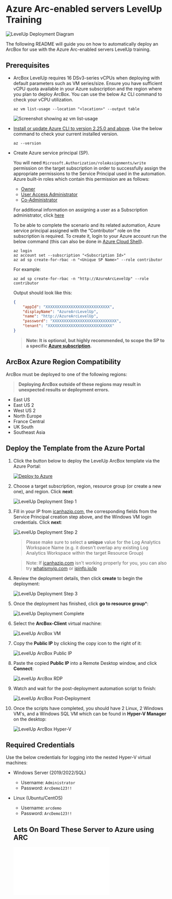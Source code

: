 # Azure Arc-enabled servers LevelUp Training

![LevelUp Deployment Diagram](Media/levelup-diagram.png)

The following README will guide you on how to automatically deploy an ArcBox for use with the Azure Arc-enabled servers LevelUp training.

## Prerequisites

* ArcBox LevelUp requires 16 DSv3-series vCPUs when deploying with default parameters such as VM series/size. Ensure you have sufficient vCPU quota available in your Azure subscription and the region where you plan to deploy ArcBox. You can use the below Az CLI command to check your vCPU utilization.

  ```shell
  az vm list-usage --location "<location>" --output table
  ```

  ![Screenshot showing az vm list-usage](Media/vcpu-availability.png)

* [Install or update Azure CLI to version 2.25.0 and above](https://docs.microsoft.com/en-us/cli/azure/install-azure-cli?view=azure-cli-latest). Use the below command to check your current installed version.

  ```shell
  az --version
  ```

* Create Azure service principal (SP).

  You will need `Microsoft.Authorization/roleAssignments/write` permission on the target subscription in order to successfully assign the appropriate permissions to the Service Principal used in the automation. Azure built-in roles which contain this permission are as follows:

  * [Owner](https://docs.microsoft.com/en-us/azure/role-based-access-control/built-in-roles#owner)
  * [User Access Administrator](https://docs.microsoft.com/en-us/azure/role-based-access-control/built-in-roles#user-access-administrator)
  * [Co-Administrator](https://docs.microsoft.com/en-us/azure/role-based-access-control/classic-administrators)

  For additional information on assigning a user as a Subscription administrator, click [here](https://docs.microsoft.com/en-us/azure/role-based-access-control/role-assignments-portal-subscription-admin)

  To be able to complete the scenario and its related automation, Azure service principal assigned with the “Contributor” role on the subscription is required. To create it, login to your Azure account run the below command (this can also be done in [Azure Cloud Shell](https://shell.azure.com/)).

  ```shell
  az login
  az account set --subscription "<Subscription Id>"
  az ad sp create-for-rbac -n "<Unique SP Name>" --role contributor
  ```

  For example:

  ```shell
  az ad sp create-for-rbac -n "http://AzureArcLevelUp" --role contributor
  ```

  Output should look like this:

  ```json
  {
      "appId": "XXXXXXXXXXXXXXXXXXXXXXXXXXXX",
      "displayName": "AzureArcLevelUp",
      "name": "http://AzureArcLevelUp",
      "password": "XXXXXXXXXXXXXXXXXXXXXXXXXXXX",
      "tenant": "XXXXXXXXXXXXXXXXXXXXXXXXXXXX"
  }
  ```

  > **Note: It is optional, but highly recommended, to scope the SP to a specific [Azure subscription](https://docs.microsoft.com/en-us/cli/azure/ad/sp?view=azure-cli-latest).**

## ArcBox Azure Region Compatibility

ArcBox must be deployed to one of the following regions:
> **Deploying ArcBox outside of these regions may result in unexpected results or deployment errors.**

* East US
* East US 2
* West US 2
* North Europe
* France Central
* UK South
* Southeast Asia

## Deploy the Template from the Azure Portal

1. Click the button below to deploy the LevelUp ArcBox template via the Azure Portal:

    [![Deploy to Azure](https://aka.ms/deploytoazurebutton)](https://portal.azure.com/#create/Microsoft.Template/uri/https%3A%2F%2Fraw.githubusercontent.com%2FDigital-Sales-CSA-Portal%2FAzureARC_LevelUP%2Fmain%2Farm%2Fazuredeploy.json/createUIDefinitionUri/https%3A%2F%2Fraw.githubusercontent.com%2FDigital-Sales-CSA-Portal%2FAzureARC_LevelUP%2Fmain%2Farm%2FcreateUiDefinition.json)

2. Choose a target subscription, region, resource group (or create a new one), and region. Click **next**:

    ![LevelUp Deployment Step 1](Media/portal-deployment-01.png)

3. Fill in your IP from [icanhazip.com](http://www.icanhazip.com), the corresponding fields from the Service Principal creation step above, and the Windows VM login credentials. Click **next**:

    ![LevelUp Deployment Step 2](Media/portal-deployment-02.png)

    > Please make sure to select a **unique** value for the Log Analytics Workspace Name (e.g. it doesn't overlap any existing Log Analytics Workspace within the target Resource Group)

    > Note: If [icanhazip.com](http://icanhazip.com) isn't working properly for you, you can also try [whatismyip.com](http://whatismyip.com) or [ipinfo.io/ip](http://ipinfo.io/ip)

4. Review the deployment details, then click **create** to begin the deployment:

    ![LevelUp Deployment Step 3](Media/portal-deployment-03.png)

5. Once the deployment has finished, click **go to resource group***:

    ![LevelUp Deployment Complete](Media/deployment-complete.png)

6. Select the **ArcBox-Client** virtual machine:

    ![LevelUp ArcBox VM](Media/arcbox-vm.png)

7. Copy the **Public IP** by clicking the copy icon to the right of it:

    ![LevelUp ArcBox Public IP](Media/copy-public-ip.png)

8. Paste the copied **Public IP** into a Remote Desktop window, and click **Connect**:

    ![LevelUp ArcBox RDP](Media/remote-desktop.png)

9. Watch and wait for the post-deployment automation script to finish:

    ![LevelUp ArcBox Post-Deployment](Media/post-deployment-scripts.png)

10. Once the scripts have completed, you should have 2 Linux, 2 Windows VM's, and a Windows SQL VM which can be found in **Hyper-V Manager** on the desktop:

    ![LevelUp ArcBox Hyper-V](Media/hyper-v-manager.png)


## Required Credentials

Use the below credentials for logging into the nested Hyper-V virtual machines:

* Windows Server (2019/2022/SQL)
  * Username: `Administrator`
  * Password: `ArcDemo123!!`
* Linux (Ubuntu/CentOS)
  * Username: `arcdemo`
  * Password: `ArcDemo123!!`

  ## Lets On Board These Server to Azure using ARC

  ![Windows Server 2019 using Single Server Script](2019.md)